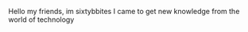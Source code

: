 Hello my friends, im sixtybbites
I came to get new knowledge from the world of technology

<!---
sixtybbites/sixtybbites is a ✨ special ✨ repository because its `README.md` (this file) appears on your GitHub profile.
You can click the Preview link to take a look at your changes.
--->
